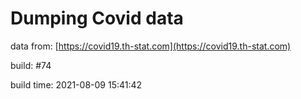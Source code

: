 Dumping Covid data
==================
                        
data from: [https://covid19.th-stat.com](https://covid19.th-stat.com)

build: #74

build time: 2021-08-09 15:41:42

